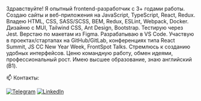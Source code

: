 Здравствуйте! Я опытный frontend-разработчик с 3+ годами работы. Создаю сайты и веб-приложения на JavaScript, TypeScript, React, Redux. Владею HTML, CSS, SASS/SCSS, BEM, Redux, ESLint, Webpack, Docker. Дизайню с MUI, Tailwind CSS, Ant Design, Bootstrap. Тестирую через Jest. Верстаю по макетам из Figma. Разрабатываю в VS Code. Участвую в проектах/стартапах на GitHub/GitLab, конференциях типа React Summit, JS CC New Year Week, FrontSpot Talks. Стремлюсь к созданию удобных интерфейсов. Ценю командную работу, обмен идеями, профессиональный рост. Имею высшее образование, знаю английский (B1).

📫 Контакты:

[![Telegram](https://img.shields.io/badge/-Telegram-111?style=for-the-badge&logo=Telegram&color=linen)](https://t.me/@tgwebdev) [![LinkedIn](https://img.shields.io/badge/-LinkedIn-111?style=for-the-badge&logo=LinkedIn&color=linen&logoColor=dodgerblue)](http://linkedin.com/in/yuriyvyatkin)
